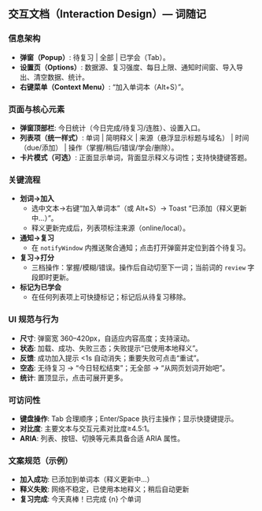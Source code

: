 ## 交互文档（Interaction Design）— 词随记

### 信息架构
- **弹窗（Popup）**: 待复习 | 全部 | 已学会（Tab）。
- **设置页（Options）**: 数据源、复习强度、每日上限、通知时间窗、导入导出、清空数据、统计。
- **右键菜单（Context Menu）**: “加入单词本（Alt+S）”。

### 页面与核心元素
- **弹窗顶部栏**: 今日统计（今日完成/待复习/连胜）、设置入口。
- **列表项（统一样式）**: 单词 | 简明释义 | 来源（悬浮显示标题与域名） | 时间（due/添加） | 操作（掌握/稍后/错误/学会/删除）。
- **卡片模式（可选）**: 正面显示单词，背面显示释义与词性；支持快捷键答题。

### 关键流程
- **划词→加入**
  - 选中文本→右键“加入单词本”（或 Alt+S）→ Toast “已添加（释义更新中…）”。
  - 释义更新完成后，列表项标注来源（online/local）。
- **通知→复习**
  - 在 `notifyWindow` 内推送聚合通知；点击打开弹窗并定位到首个待复习。
- **复习→打分**
  - 三档操作：掌握/模糊/错误。操作后自动切至下一词；当前词的 `review` 字段即时更新。
- **标记为已学会**
  - 在任何列表项上可快捷标记；标记后从待复习移除。

### UI 规范与行为
- **尺寸**: 弹窗宽 360–420px，自适应内容高度；支持滚动。
- **状态**: 加载、成功、失败三态；失败提示“已使用本地释义”。
- **反馈**: 成功加入提示 <1s 自动消失；重要失败可点击“重试”。
- **空态**: 无待复习 → “今日轻松结束”；无全部 → “从网页划词开始吧”。
- **统计**: 置顶显示，点击可展开更多。

### 可访问性
- **键盘操作**: Tab 合理顺序；Enter/Space 执行主操作；显示快捷键提示。
- **对比度**: 主要文本与交互元素对比度≥4.5:1。
- **ARIA**: 列表、按钮、切换等元素具备合适 ARIA 属性。

### 文案规范（示例）
- **加入成功**: 已添加到单词本（释义更新中…）
- **释义失败**: 网络不稳定，已使用本地释义；稍后自动更新
- **复习完成**: 今天真棒！已完成 {n} 个单词


